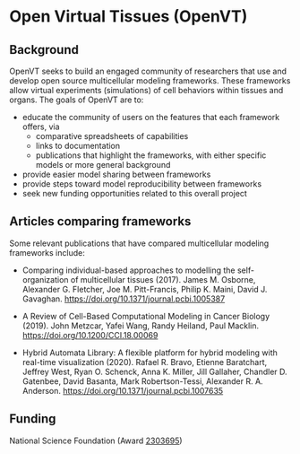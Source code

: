 # Open Virtual Tissues (OpenVT)

## Background

OpenVT seeks to build an engaged community of researchers that use and develop open source multicellular modeling frameworks. These frameworks allow virtual experiments (simulations) of cell behaviors within tissues and organs. The goals of OpenVT are to:

* educate the community of users on the features that each framework offers, via
  - comparative spreadsheets of capabilities
  - links to documentation
  - publications that highlight the frameworks, with either specific models or more general background
* provide easier model sharing between frameworks
* provide steps toward model reproducibility between frameworks
* seek new funding opportunities related to this overall project

## Articles comparing frameworks

Some relevant publications that have compared multicellular modeling frameworks include: 

* Comparing individual-based approaches to modelling the self-organization of multicellular tissues (2017).
    James M. Osborne, Alexander G. Fletcher, Joe M. Pitt-Francis, Philip K. Maini, David J. Gavaghan. https://doi.org/10.1371/journal.pcbi.1005387
  
* A Review of Cell-Based Computational Modeling in Cancer Biology (2019).
    John Metzcar, Yafei Wang, Randy Heiland, Paul Macklin. https://doi.org/10.1200/CCI.18.00069

* Hybrid Automata Library: A flexible platform for hybrid modeling with real-time visualization (2020).
Rafael R. Bravo, Etienne Baratchart, Jeffrey West, Ryan O. Schenck, Anna K. Miller, Jill Gallaher, Chandler D. Gatenbee, David Basanta, Mark Robertson-Tessi, Alexander R. A. Anderson. https://doi.org/10.1371/journal.pcbi.1007635

  
## Funding

National Science Foundation (Award [2303695](https://www.nsf.gov/awardsearch/showAward?AWD_ID=2303695))
